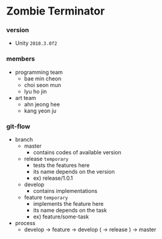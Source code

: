 # Zombie Terminator

### version
- Unity `2018.3.0f2`

### members
- programming team
	- bae min cheon
	- choi seon mun
	- lyu ho jin
- art team
	- ahn jeong hee
	- kang yeon ju

### git-flow
- branch
	- master
		- contains codes of available version
	- release `temporary`
		- tests the features here
		- its name depends on the version
		- ex) release/1.0.1
	- develop
		- contains implementations
	- feature `temporary`
		- implements the feature here
		- its name depends on the task
		- ex) feature/some-task
- process
	- develop -> feature -> develop ( -> release ) -> master
